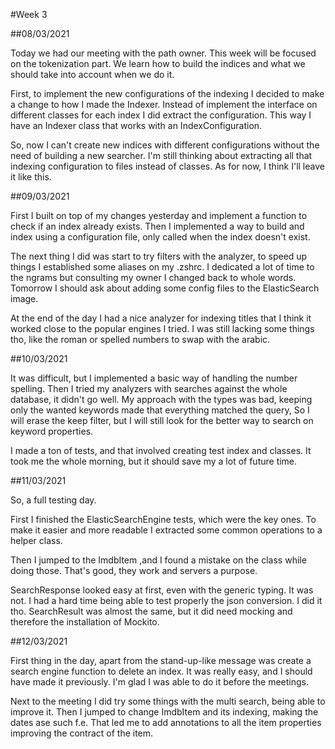 #Week 3

##08/03/2021

Today we had our meeting with the path owner. 
This week will be focused on the tokenization part.
We learn how to build the indices and what we should take into account when we do it.

First, to implement the new configurations of the indexing I decided to make a change to how I made the Indexer.
Instead of implement the interface on different classes for each index I did extract the configuration.
This way I have an Indexer class that works with an IndexConfiguration.

So, now I can't create new indices with different configurations without the need of building a new searcher.
I'm still thinking about extracting all that indexing configuration to files instead of classes.
As for now, I think I'll leave it like this.

##09/03/2021

First I built on top of my changes yesterday and implement a function to check if an index already exists.
Then I implemented a way to build and index using a configuration file, only called when the index doesn't exist.

The next thing I did was start to try filters with the analyzer, 
to speed up things I established some aliases on my .zshrc.
I dedicated a lot of time to the ngrams but consulting my owner I changed back to whole words.
Tomorrow I should ask about adding some config files to the ElasticSearch image.

At the end of the day I had a nice analyzer for indexing titles that I think it worked close to the popular engines I tried.
I was still lacking some things tho, like the roman or spelled numbers to swap with the arabic.

##10/03/2021

It was difficult, but I implemented a basic way of handling the number spelling.
Then I tried my analyzers with searches against the whole database, it didn't go well.
My approach with the types was bad, keeping only the wanted keywords made that everything matched the query,
So I will erase the keep filter, but I will still look for the better way to search on keyword properties.

I made a ton of tests, and that involved creating test index and classes.
It took me the whole morning, but it should save my a lot of future time.

##11/03/2021

So, a full testing day. 

First I finished the ElasticSearchEngine tests, which were the key ones.
To make it easier and more readable I extracted some common operations to a helper class.

Then I jumped to the ImdbItem ,and I found a mistake on the class while doing those.
That's good, they work and servers a purpose.

SearchResponse looked easy at first, even with the generic typing. It was not.
I had a hard time being able to test properly the json conversion. I did it tho.
SearchResult was almost the same, but it did need mocking and therefore the installation of Mockito.

##12/03/2021

First thing in the day, apart from the stand-up-like message was create a search engine function to delete an index.
It was really easy, and I should have made it previously. I'm glad I was able to do it before the meetings.

Next to the meeting I did try some things with the multi search, being able to improve it.
Then I jumped to change ImdbItem and its indexing, making the dates ase such f.e.
That led me to add annotations to all the item properties improving the contract of the item.